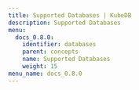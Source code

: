 ```yaml
---
title: Supported Databases | KubeDB
description: Supported Databases
menu:
  docs_0.8.0:
    identifier: databases
    parent: concepts
    name: Supported Databases
    weight: 15
menu_name: docs_0.8.0
---
```


